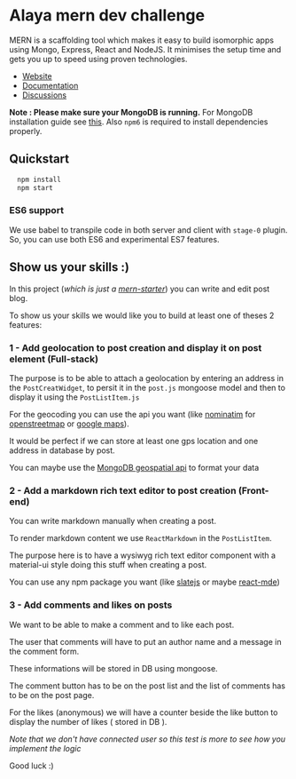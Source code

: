 
# Alaya mern dev challenge 

MERN is a scaffolding tool which makes it easy to build isomorphic apps using Mongo, Express, React and NodeJS. It minimises the setup time and gets you up to speed using proven technologies.

- [Website](http://mern.io)
- [Documentation](http://mern.io/documentation.html)
- [Discussions](https://hashnode.com/n/mern)

**Note : Please make sure your MongoDB is running.** For MongoDB installation guide see [this](https://docs.mongodb.org/v3.0/installation/). Also `npm6` is required to install dependencies properly.

## Quickstart

```sh
  npm install
  npm start
```

### ES6 support
We use babel to transpile code in both server and client with `stage-0` plugin. So, you can use both ES6 and experimental ES7 features.


## Show us your skills :)

In this project (*which is just a [mern-starter](http://mern.io/documentation.html)*) you can write and edit post blog.

To show us your skills we would like you to build at least one of theses 2 features:

### 1 - Add geolocation to post creation and display it on post element (Full-stack)

The purpose is to be able to attach a geolocation by entering an address in the `PostCreatWidget`,
 to persit it in the `post.js` mongoose model and then to display it using the `PostListItem.js`

For the geocoding you can use the api you want (like [nominatim](https://wiki.openstreetmap.org/wiki/Nominatim) for [openstreetmap](https://www.openstreetmap.org/#map=5/46.449/2.210) 
or [google maps](https://developers.google.com/maps/documentation/geocoding/start)).

It would be perfect if we can store at least one gps location and one address in database by post.

You can maybe use the [MongoDB geospatial api](https://docs.mongodb.com/manual/geospatial-queries/) to format your data

### 2 - Add a markdown rich text editor to post creation (Front-end)

You can write markdown manually when creating a post.

To render markdown content we use `ReactMarkdown` in the `PostListItem`.

The purpose here is to have a wysiwyg rich text editor component with a material-ui style doing this stuff when creating a post.

You can use any npm package you want (like [slatejs](https://www.slatejs.org/#/rich-text) or maybe [react-mde](https://github.com/andrerpena/react-mde))

### 3 - Add comments and likes on posts

We want to be able to make a comment and to like each post.

The user that comments will have to put an author name and a message in the comment form. 

These informations will be stored in DB using mongoose.

The comment button has to be on the post list and the list of comments has to be on the post page.

For the likes (anonymous) we will have a counter beside the like button to display the number of likes ( stored in DB ).

*Note that we don't have connected user so this test is more to see how you implement the logic*

Good luck :)

